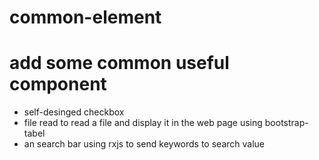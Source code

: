 # common-element
# add some common useful component 
* self-desinged checkbox
* file read to read a file and display it in the web page using bootstrap-tabel
* an search bar using rxjs to send keywords to search value
